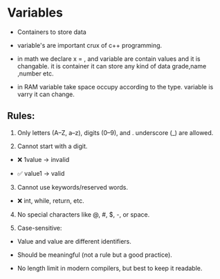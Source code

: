 # Variables

- Containers to store data

- variable's are important crux of c++ programming.

- in math we declare x = , and variable are contain values and it is changable. it is container it can store any kind of data grade,name ,number etc.

- in RAM variable take space occupy according to the type. variable is varry it can change.

## Rules:

1. Only letters (A–Z, a–z), digits (0–9), and . underscore (_) are allowed.

2. Cannot start with a digit.

- ❌ 1value → invalid

- ✅ value1 → valid

3. Cannot use keywords/reserved words.

- ❌ int, while, return, etc.

4. No special characters like @, #, $, -, or space.

5. Case-sensitive:

- Value and value are different identifiers.

- Should be meaningful (not a rule but a good practice).

- No length limit in modern compilers, but best to keep it readable.


